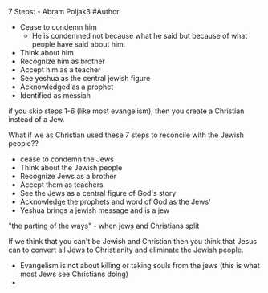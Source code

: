 7 Steps: - Abram Poljak3 #Author 
- Cease to condemn him
	- He is condemned not because what he said but because of what people have said about him.
- Think about him
- Recognize him as brother
- Accept him as a teacher
- See yeshua as the central jewish figure
- Acknowledged as a prophet
- Identified as messiah

if you skip steps 1-6 (like most evangelism), then you create a Christian instead of a Jew. 

What if we as Christian used these 7 steps to reconcile with the Jewish people??
- cease to condemn the Jews
- Think about the Jewish people
- Recognize Jews as a brother
- Accept them as teachers
- See the Jews as a central figure of God's story
- Acknowledge the prophets and word of God as the Jews'
- Yeshua brings a jewish message and is a jew

"the parting of the ways" - when jews and Christians split

If we think that you can't be Jewish and Christian then you think that Jesus can to convert all Jews to Christianity and eliminate the Jewish people. 
- Evangelism is not about killing or taking souls from the jews (this is what most Jews see Christians doing)
- 

